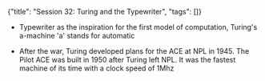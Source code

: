 {"title": "Session 32: Turing and the Typewriter", "tags": []}


* Typewriter as the inspiration for the first model of computation, Turing's a-machine
  'a' stands for automatic

* After the war, Turing developed plans for the ACE at NPL in 1945. The Pilot
  ACE was built in 1950 after Turing left NPL. It was the fastest machine of
  its time with a clock speed of 1Mhz


